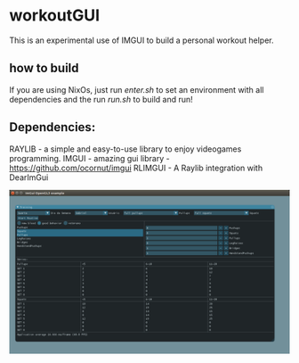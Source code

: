 # workoutGUI
This is an experimental use of IMGUI to build a personal workout helper.

## how to build

If you are using NixOs, just run *enter.sh* to set an environment with all dependencies and the run *run.sh* to build and run!

## Dependencies:

RAYLIB - a simple and easy-to-use library to enjoy videogames programming.
IMGUI - amazing gui library - https://github.com/ocornut/imgui
RLIMGUI - A Raylib integration with DearImGui 

![screenshot](https://github.com/gwerners/workoutGUI/blob/master/main.png)


